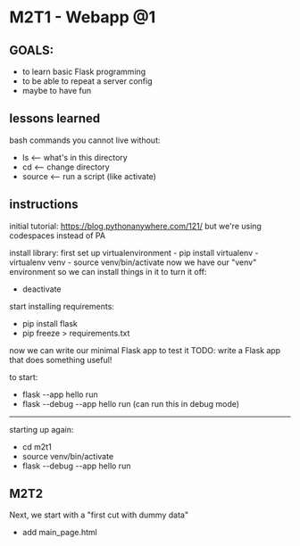 # M2T1 - Webapp @1

## GOALS:
- to learn basic Flask programming
- to be able to repeat a server config
- maybe to have fun

## lessons learned
bash commands you cannot live without:
- ls     <-- what's in this directory
- cd     <-- change directory
- source     <-- run a script (like activate)

## instructions
initial tutorial: https://blog.pythonanywhere.com/121/
but we're using codespaces instead of PA

install library:
first set up virtualenvironment
    - pip install virtualenv
    - virtualenv venv
    - source venv/bin/activate
now we have our "venv" environment so we can install things in it
to turn it off:
- deactivate

start installing requirements:
- pip install flask
- pip freeze > requirements.txt

now we can write our minimal Flask app to test it
TODO: write a Flask app that does something useful!

to start:
- flask --app hello run
- flask --debug --app hello run (can run this in debug mode)

----
starting up again:
- cd m2t1
- source venv/bin/activate
- flask --debug --app hello run

## M2T2
Next, we start with a "first cut with dummy data"
- add main_page.html